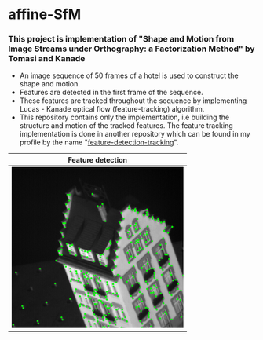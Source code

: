 # affine-SfM
### This project is implementation of "Shape and Motion from Image Streams under Orthography: a Factorization Method" by Tomasi and Kanade   

* An image sequence of 50 frames of a hotel is used to construct the shape and motion.  
* Features are detected in the first frame of the sequence.  
* These features are tracked throughout the sequence by implementing Lucas - Kanade optical flow (feature-tracking) algorithm.  
* This repository contains only the implementation, i.e building the structure and motion of the tracked features. The feature tracking implementation is done in another repository which can be found in my profile by the name "[feature-detection-tracking](https://github.com/Madhunc5229/feature-detection-tracking)". 


Feature detection             |  
:-------------------------:|
<img src="/data/feature_detection.png" width="350" alt="Alt text" title=""> | 









